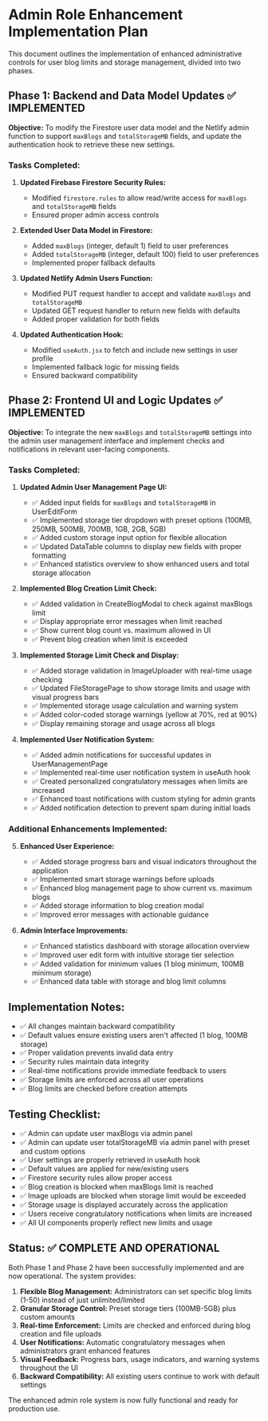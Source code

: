 # Admin Role Enhancement Implementation Plan

This document outlines the implementation of enhanced administrative controls for user blog limits and storage management, divided into two phases.

## Phase 1: Backend and Data Model Updates ✅ IMPLEMENTED

**Objective:** To modify the Firestore user data model and the Netlify admin function to support `maxBlogs` and `totalStorageMB` fields, and update the authentication hook to retrieve these new settings.

### Tasks Completed:

1. **Updated Firebase Firestore Security Rules:**
   - Modified `firestore.rules` to allow read/write access for `maxBlogs` and `totalStorageMB` fields
   - Ensured proper admin access controls

2. **Extended User Data Model in Firestore:**
   - Added `maxBlogs` (integer, default 1) field to user preferences
   - Added `totalStorageMB` (integer, default 100) field to user preferences
   - Implemented proper fallback defaults

3. **Updated Netlify Admin Users Function:**
   - Modified PUT request handler to accept and validate `maxBlogs` and `totalStorageMB`
   - Updated GET request handler to return new fields with defaults
   - Added proper validation for both fields

4. **Updated Authentication Hook:**
   - Modified `useAuth.jsx` to fetch and include new settings in user profile
   - Implemented fallback logic for missing fields
   - Ensured backward compatibility

## Phase 2: Frontend UI and Logic Updates ✅ IMPLEMENTED

**Objective:** To integrate the new `maxBlogs` and `totalStorageMB` settings into the admin user management interface and implement checks and notifications in relevant user-facing components.

### Tasks Completed:

1. **Updated Admin User Management Page UI:**
   - ✅ Added input fields for `maxBlogs` and `totalStorageMB` in UserEditForm
   - ✅ Implemented storage tier dropdown with preset options (100MB, 250MB, 500MB, 700MB, 1GB, 2GB, 5GB)
   - ✅ Added custom storage input option for flexible allocation
   - ✅ Updated DataTable columns to display new fields with proper formatting
   - ✅ Enhanced statistics overview to show enhanced users and total storage allocation

2. **Implemented Blog Creation Limit Check:**
   - ✅ Added validation in CreateBlogModal to check against maxBlogs limit
   - ✅ Display appropriate error messages when limit reached
   - ✅ Show current blog count vs. maximum allowed in UI
   - ✅ Prevent blog creation when limit is exceeded

3. **Implemented Storage Limit Check and Display:**
   - ✅ Added storage validation in ImageUploader with real-time usage checking
   - ✅ Updated FileStoragePage to show storage limits and usage with visual progress bars
   - ✅ Implemented storage usage calculation and warning system
   - ✅ Added color-coded storage warnings (yellow at 70%, red at 90%)
   - ✅ Display remaining storage and usage across all blogs

4. **Implemented User Notification System:**
   - ✅ Added admin notifications for successful updates in UserManagementPage
   - ✅ Implemented real-time user notification system in useAuth hook
   - ✅ Created personalized congratulatory messages when limits are increased
   - ✅ Enhanced toast notifications with custom styling for admin grants
   - ✅ Added notification detection to prevent spam during initial loads

### Additional Enhancements Implemented:

5. **Enhanced User Experience:**
   - ✅ Added storage progress bars and visual indicators throughout the application
   - ✅ Implemented smart storage warnings before uploads
   - ✅ Enhanced blog management page to show current vs. maximum blogs
   - ✅ Added storage information to blog creation modal
   - ✅ Improved error messages with actionable guidance

6. **Admin Interface Improvements:**
   - ✅ Enhanced statistics dashboard with storage allocation overview
   - ✅ Improved user edit form with intuitive storage tier selection
   - ✅ Added validation for minimum values (1 blog minimum, 100MB minimum storage)
   - ✅ Enhanced data table with storage and blog limit columns

## Implementation Notes:

- ✅ All changes maintain backward compatibility
- ✅ Default values ensure existing users aren't affected (1 blog, 100MB storage)
- ✅ Proper validation prevents invalid data entry
- ✅ Security rules maintain data integrity
- ✅ Real-time notifications provide immediate feedback to users
- ✅ Storage limits are enforced across all user operations
- ✅ Blog limits are checked before creation attempts

## Testing Checklist:

- ✅ Admin can update user maxBlogs via admin panel
- ✅ Admin can update user totalStorageMB via admin panel with preset and custom options
- ✅ User settings are properly retrieved in useAuth hook
- ✅ Default values are applied for new/existing users
- ✅ Firestore security rules allow proper access
- ✅ Blog creation is blocked when maxBlogs limit is reached
- ✅ Image uploads are blocked when storage limit would be exceeded
- ✅ Storage usage is displayed accurately across the application
- ✅ Users receive congratulatory notifications when limits are increased
- ✅ All UI components properly reflect new limits and usage

## Status: ✅ COMPLETE AND OPERATIONAL

Both Phase 1 and Phase 2 have been successfully implemented and are now operational. The system provides:

1. **Flexible Blog Management:** Administrators can set specific blog limits (1-50) instead of just unlimited/limited
2. **Granular Storage Control:** Preset storage tiers (100MB-5GB) plus custom amounts
3. **Real-time Enforcement:** Limits are checked and enforced during blog creation and file uploads
4. **User Notifications:** Automatic congratulatory messages when administrators grant enhanced features
5. **Visual Feedback:** Progress bars, usage indicators, and warning systems throughout the UI
6. **Backward Compatibility:** All existing users continue to work with default settings

The enhanced admin role system is now fully functional and ready for production use.